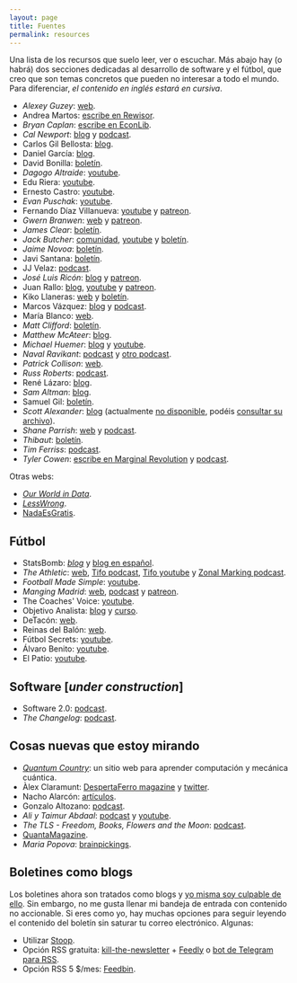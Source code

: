 ```yaml
---
layout: page
title: Fuentes
permalink: resources
---
```

Una lista de los recursos que suelo leer, ver o escuchar. Más abajo hay (o habrá) dos secciones dedicadas al desarrollo de software y el fútbol, que creo que son temas concretos que pueden no interesar a todo el mundo.
Para diferenciar, *el contenido en inglés estará en cursiva*.

- *Alexey Guzey*: [web](https://guzey.com/).
- Andrea Martos: [escribe en Rewisor](https://www.rewisor.com/author/andrea-martos/).
- *Bryan Caplan*: [escribe en EconLib](https://www.econlib.org/econlog/).
- *Cal Newport*: [blog](https://www.calnewport.com/) y [podcast](https://open.spotify.com/show/0e9lFr3AdJByoBpM6tAbxD?si=hcOkIU_QTUOKGZkiyLwi9w).
- Carlos Gil Bellosta: [blog](https://www.datanalytics.com/).
- Daniel García: [blog](https://skininthegameblog.blogspot.com/).
- David Bonilla: [boletín](http://eepurl.com/eqGj6).
- *Dagogo Altraide*: [youtube](https://www.youtube.com/user/coldfustion/).
- Edu Riera: [youtube](https://www.youtube.com/channel/UCW5PjUplChUxAUmEYxrD_Uw).
- Ernesto Castro: [youtube](https://www.youtube.com/user/holamellamololillo).
- *Evan Puschak*: [youtube](https://www.youtube.com/user/Nerdwriter1/).
- Fernando Díaz Villanueva: [youtube](https://www.youtube.com/user/diazvillanueva) y [patreon](https://www.patreon.com/diazvillanueva).
- *Gwern Branwen*: [web](https://www.gwern.net/) y [patreon](https://www.patreon.com/gwern).
- *James Clear*: [boletín](https://jamesclear.com/3-2-1/refer?rh_ref=e38b6f09).
- *Jack Butcher*: [comunidad](https://shop.visualizevalue.com/products/membership), [youtube](https://www.youtube.com/channel/UCusq4zRqitw2C5YWUA6COyQ) y [boletín](https://visualizevalue.substack.com/).
- *Jaime Novoa*: [boletín](https://dealflow.es/).
- Javi Santana: [boletín](https://tinyletter.com/javisantana).
- JJ Velaz: [podcast](https://open.spotify.com/show/4uaiww4bLD9vpcxgb5C3Lt?si=adMRAkSrRLiPx5haFuRd0Q).
- *José Luis Ricón*: [blog](http://nintil.com/) y [patreon](https://www.patreon.com/artir).
- Juan Rallo: [blog](https://blogs.elconfidencial.com/economia/laissez-faire/), [youtube](https://www.youtube.com/user/juanrallo) y [patreon](https://www.patreon.com/juanrallo).
- Kiko Llaneras: [web](http://kiko.llaneras.es/) y [boletín](https://plus.elpais.com/newsletters/lnp/1/377).
- Marcos Vázquez: [blog](https://www.fitnessrevolucionario.com/articulos/) y [podcast](https://www.fitnessrevolucionario.com/radio/).
- María Blanco: [web](https://godivaciones.es/).
- *Matt Clifford*: [boletín](https://www.getrevue.co/profile/mattclifford).
- *Matthew McAteer*: [blog](https://matthewmcateer.me/).
- *Michael Huemer*: [blog](https://fakenous.net) y [youtube](https://www.youtube.com/user/owl235).
- *Naval Ravikant*: [podcast](https://nav.al/) y [otro podcast](https://spearhead.co/).
- *Patrick Collison*: [web](http://patrickcollison.com/).
- *Russ Roberts*: [podcast](https://open.spotify.com/show/4M5Gb71lskQ0Rg6e08uQhi?si=YJBngDZNRqyjre2evUBnaw).
- René Lázaro: [blog](https://renelazaro7.wixsite.com/intothewilde).
- *Sam Altman*: [blog](http://blog.samaltman.com/).
- Samuel Gil: [boletín](https://samuelgil.substack.com/).
- *Scott Alexander*: [blog](https://slatestarcodex.com/) (actualmente [no disponible](https://slatestarcodex.com/2020/06/22/nyt-is-threatening-my-safety-by-revealing-my-real-name-so-i-am-deleting-the-blog/), podéis [consultar su archivo](https://emilkirkegaard.dk/en/?p=8839)).
- *Shane Parrish*: [web](https://fs.blog/) y [podcast](https://open.spotify.com/show/1VyK52NSZHaDKeMJzT4TSM?si=QKerNkyuTOusyJMeZEGu9Q).
- *Thibaut*: [boletín](https://connectom.substack.com/).
- *Tim Ferriss*: [podcast](https://open.spotify.com/show/5qSUyCrk9KR69lEiXbjwXM?si=-6K4DsQiS8GmXLGDDYNX-Q).
- *Tyler Cowen*: [escribe en Marginal Revolution](https://marginalrevolution.com/) y [podcast](https://open.spotify.com/show/0Z1234tGXD2hVhjFrrhJ7g?si=GtIh6mp4TgKAE0rpTuchlA).

Otras webs:

- [*Our World in Data*](https://ourworldindata.org/).
- [*LessWrong*](https://www.lesswrong.com/).
- [NadaEsGratis](https://nadaesgratis.es/).

## Fútbol

- StatsBomb: [*blog*](https://statsbomb.com/articles/) y [blog en español](https://statsbomb.com/es/articulos/).
- *The Athletic*: [web](https://theathletic.co.uk/), [Tifo podcast](https://open.spotify.com/show/06QIGhqK31Qw1UvfHzRIDA?si=NnOoHq51SSG3mc78nnRO0A), [Tifo youtube](https://www.youtube.com/channel/UCGYYNGmyhZ_kwBF_lqqXdAQ) y [Zonal Marking podcast](https://open.spotify.com/show/1o2ZogNQQmPKCntcdKnXPT?si=9XfOfYU4TbK6ZBFXgOWE9g).
- *Football Made Simple*: [youtube](https://www.youtube.com/channel/UCFY0YHhxiIQWYYsLgeUBcbg).
- *Manging Madrid*: [web](https://www.managingmadrid.com/), [podcast](https://open.spotify.com/show/0xFXrEORKVkv4qDu4Q2b2z?si=nu4wo7nlTBWlLeYucghpBw) y [patreon](https://www.patreon.com/ManagingMadrid/).
- The Coaches' Voice: [youtube](https://www.youtube.com/channel/UCZcJTvMLE6yJrNx7aYMeeJQ).
- Objetivo Analista: [blog](https://objetivoanalista.com/blog/) y [curso](https://objetivoanalista.com/analista360-cerrado/).
- DeTacón: [web](https://de-tacon.es/).
- Reinas del Balón: [web](https://reinasdelbalon.com/).
- Fútbol Secrets: [youtube](https://www.youtube.com/user/futbolsecrets).
- Álvaro Benito: [youtube](https://www.youtube.com/channel/UCRjGflmJEhyNpuhj9d-klOg).
- El Patio: [youtube](https://www.youtube.com/channel/UCX2q1IH3IbtWkgNwiXnd8aQ).

## Software [*under construction*]

- Software 2.0: [podcast](https://open.spotify.com/show/6nUgq0q9wVP6hMekW0dUqm?si=J249zK4DRZyQYgmpf1Zs7g).
- *The Changelog*: [podcast](https://open.spotify.com/show/5bBki72YeKSLUqyD94qsuJ?si=z0kbH98zTByCzxmUtsVGjw).

## Cosas nuevas que estoy mirando

- [*Quantum Country*](https://quantum.country/): un sitio web para aprender computación y mecánica cuántica.
- Àlex Claramunt: [DespertaFerro magazine](https://www.despertaferro-ediciones.com/) y [twitter](https://twitter.com/MestreClaramunt).
- Nacho Alarcón: [artículos](https://www.elconfidencial.com/autores/nacho-alarcon-2258/).
- Gonzalo Altozano: [podcast](https://www.ivoox.com/en/podcast-mesa-cocina_sq_f1676881_1.html).
- *Ali y Taimur Abdaal*: [podcast](https://open.spotify.com/show/1Zo2yYgEYWRRpF2jTcNP5R?si=ydZftgwDTZ-j-690Oz4Wag) y [youtube](https://www.youtube.com/channel/UCoOae5nYA7VqaXzerajD0lg).
- *The TLS - Freedom, Books, Flowers and the Moon*: [podcast](https://open.spotify.com/show/4utWKVl4LrkUeftOdIxf3M?si=Vaw6WcwCT2KMZJUjLrlj7A).
- [QuantaMagazine](https://www.quantamagazine.org/).
- *Maria Popova*: [brainpickings](https://www.brainpickings.org/).

## Boletines como blogs

Los boletines ahora son tratados como blogs y [yo misma soy culpable de ello](https://rbarbadillo.substack.com/). Sin embargo, no me gusta llenar mi bandeja de entrada con contenido no accionable. Si eres como yo, hay muchas opciones para seguir leyendo el contenido del boletín sin saturar tu correo electrónico. Algunas:

- Utilizar [Stoop](https://stoopinbox.com/).
- Opción RSS gratuita: [kill-the-newsletter](https://www.kill-the-newsletter.com) + [Feedly](http://feedly.com/) o [bot de Telegram para RSS](https://telegram.me/TheFeedReaderBot).
- Opción RSS 5 $/mes: [Feedbin](https://feedbin.com/).